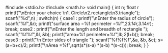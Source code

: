 #include <stdio.h>
#include <math.h>
void main()
 {
   int n; 
   float r
   printf("\nEnter your choice \n1. Circle\n2.rectangle\n3.triangle");
   scanf("%d",n) ;
   switch(n)
    {
      case1 :
         printf("\nEnter the radius of circle");
         scanf("%f",&r); 
         printf("surface area =%f perimeter =%f",2*3.14*r,3.14*r*r);
         break; 
      case2 :
         printf("\nEnter the length and breadth of rectangle ");
         scanf("%f%f",&l, &b); 
         printf("area=%f perimeter=%f",l*b,2*(l+b));
         break;
       case3 :
         printf("\n Enter sides of triangle ");
         scanf("%f%f%f",&a, &b, &c); 
         s=(a+b+c)/2;
         printf("\nArea =%f",sqrt(s*(s-a) *(s-b) *(s-c))); 
         break; 
     }
  }
